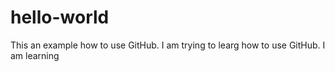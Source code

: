 # hello-world
This an example how to use GitHub.
I am trying to learg how to use GitHub.
I am learning 

